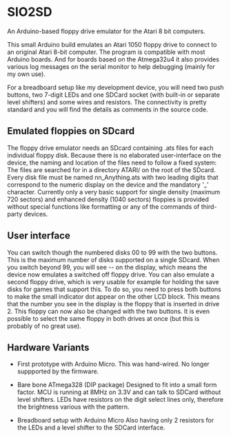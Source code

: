 # SIO2SD
An Arduino-based floppy drive emulator for the Atari 8 bit computers.

This small Arduino build emulates an Atari 1050 floppy drive to connect 
to an original Atari 8-bit computer. The program is compatible with 
most Arduino boards. And for boards based on the Atmega32u4 it also provides
various log messages on the serial monitor to help debugging (mainly for my own use).

For a breadboard setup like my development device, you will need two push buttons, 
two 7-digit LEDs and one SDCard socket (with built-in or separate level shifters) and
some wires and resistors. The connectivity is pretty standard and you will find
the details as comments in the source code.

## Emulated floppies on SDcard
The floppy drive emulator needs an SDcard containing .ats files for each individual floppy disk.
Because there is no elaborated user-interface on the device, the naming and location of the files 
need to follow a fixed system: The files are searched for in a directory ATARI/
on the root of the SDcard. Every disk file must be named nn_Anything.ats with two leading digits that correspond to the 
numeric display on the device and the mandatory '_' character. 
Currently only a very basic support for single density (maximum 720 sectors) 
and enhanced density (1040 sectors) floppies is provided without special functions like
formatting or any of the commands of third-party devices.

## User interface
You can switch though the numbered disks 00 to 99 with the two buttons. This is the maximum number of disks 
supported on a single SDcard. When you switch beyond 99, you will see -- on the display, which means the device
now emulates a switched off floppy drive. 
You can also emulate a second floppy drive, which is very usable for example for holding the save disks
for games that support this. To do so, you need to press both buttons to make the small indicator dot appear
on the other LCD block. This means that the number you see in the display is the floppy that is inserted
in drive 2. This floppy can now also be changed with the two buttons. It is even possible to select the same 
floppy in both drives at once (but this is probably of no great use).


## Hardware Variants

* First prototype with Arduino Micro. 
This was hand-wired. No longer suppported by the firmware.

* Bare bone ATmega328 (DIP package)
Designed to fit into a small form factor. MCU is running at 8MHz on 3.3V and can talk to SDCard without level shifters. 
LEDs have resistors on the digit select lines only, therefore the brightness various with the pattern.

* Breadboard setup with Arduino Micro
Also having only 2 resistors for the LEDs and a level shifter to the SDCard interface.

